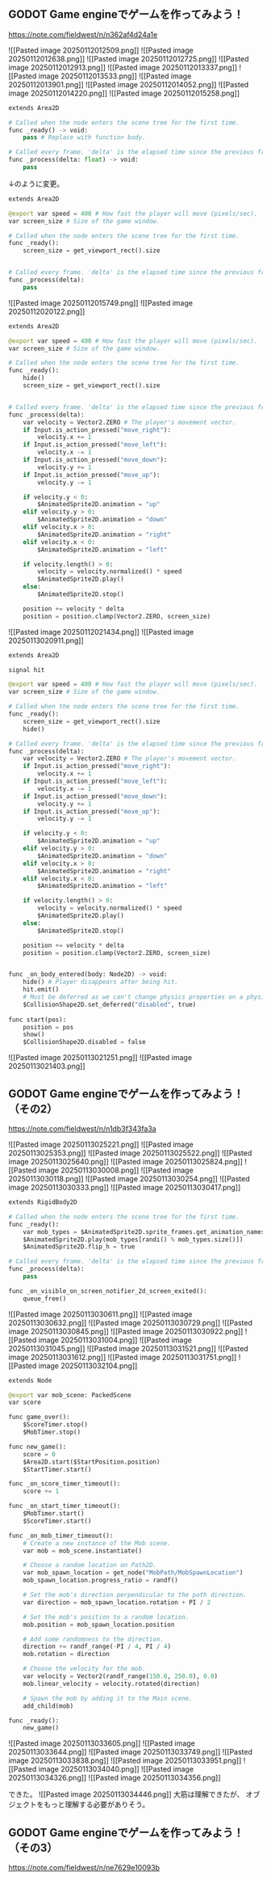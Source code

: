 
## GODOT Game engineでゲームを作ってみよう！
https://note.com/fieldwest/n/n362af4d24a1e

![[Pasted image 20250112012509.png]]
![[Pasted image 20250112012638.png]]
![[Pasted image 20250112012725.png]]
![[Pasted image 20250112012913.png]]
![[Pasted image 20250112013337.png]]
![[Pasted image 20250112013533.png]]
![[Pasted image 20250112013901.png]]
![[Pasted image 20250112014052.png]]
![[Pasted image 20250112014220.png]]
![[Pasted image 20250112015258.png]]
```python
extends Area2D

# Called when the node enters the scene tree for the first time.
func _ready() -> void:
	pass # Replace with function body.

# Called every frame. 'delta' is the elapsed time since the previous frame.
func _process(delta: float) -> void:
	pass
```
↓のように変更。
```python
extends Area2D

@export var speed = 400 # How fast the player will move (pixels/sec).
var screen_size # Size of the game window.

# Called when the node enters the scene tree for the first time.
func _ready():
	screen_size = get_viewport_rect().size


# Called every frame. 'delta' is the elapsed time since the previous frame.
func _process(delta):
	pass
```

![[Pasted image 20250112015749.png]]
![[Pasted image 20250112020122.png]]

```python
extends Area2D

@export var speed = 400 # How fast the player will move (pixels/sec).
var screen_size # Size of the game window.

# Called when the node enters the scene tree for the first time.
func _ready():
	hide()
	screen_size = get_viewport_rect().size


# Called every frame. 'delta' is the elapsed time since the previous frame.
func _process(delta):
	var velocity = Vector2.ZERO # The player's movement vector.
	if Input.is_action_pressed("move_right"):
		velocity.x += 1
	if Input.is_action_pressed("move_left"):
		velocity.x -= 1
	if Input.is_action_pressed("move_down"):
		velocity.y += 1
	if Input.is_action_pressed("move_up"):
		velocity.y -= 1

	if velocity.y < 0:
		$AnimatedSprite2D.animation = "up"
	elif velocity.y > 0:
		$AnimatedSprite2D.animation = "down"
	elif velocity.x > 0:
		$AnimatedSprite2D.animation = "right"
	elif velocity.x < 0:
		$AnimatedSprite2D.animation = "left"

	if velocity.length() > 0:
		velocity = velocity.normalized() * speed
		$AnimatedSprite2D.play()
	else:
		$AnimatedSprite2D.stop()

	position += velocity * delta
	position = position.clamp(Vector2.ZERO, screen_size)
```

![[Pasted image 20250112021434.png]]
![[Pasted image 20250113020911.png]]
```python
extends Area2D

signal hit

@export var speed = 400 # How fast the player will move (pixels/sec).
var screen_size # Size of the game window.

# Called when the node enters the scene tree for the first time.
func _ready():
	screen_size = get_viewport_rect().size
	hide()

# Called every frame. 'delta' is the elapsed time since the previous frame.
func _process(delta):
	var velocity = Vector2.ZERO # The player's movement vector.
	if Input.is_action_pressed("move_right"):
		velocity.x += 1
	if Input.is_action_pressed("move_left"):
		velocity.x -= 1
	if Input.is_action_pressed("move_down"):
		velocity.y += 1
	if Input.is_action_pressed("move_up"):
		velocity.y -= 1

	if velocity.y < 0:
		$AnimatedSprite2D.animation = "up"
	elif velocity.y > 0:
		$AnimatedSprite2D.animation = "down"
	elif velocity.x > 0:
		$AnimatedSprite2D.animation = "right"
	elif velocity.x < 0:
		$AnimatedSprite2D.animation = "left"

	if velocity.length() > 0:
		velocity = velocity.normalized() * speed
		$AnimatedSprite2D.play()
	else:
		$AnimatedSprite2D.stop()

	position += velocity * delta
	position = position.clamp(Vector2.ZERO, screen_size)


func _on_body_entered(body: Node2D) -> void:
	hide() # Player disappears after being hit.
	hit.emit()
	# Must be deferred as we can't change physics properties on a physics callback.
	$CollisionShape2D.set_deferred("disabled", true)
	
func start(pos):
	position = pos
	show()
	$CollisionShape2D.disabled = false
```

![[Pasted image 20250113021251.png]]
![[Pasted image 20250113021403.png]]

## GODOT Game engineでゲームを作ってみよう！（その2）
https://note.com/fieldwest/n/n1db3f343fa3a

![[Pasted image 20250113025221.png]]
![[Pasted image 20250113025353.png]]
![[Pasted image 20250113025522.png]]
![[Pasted image 20250113025640.png]]
![[Pasted image 20250113025824.png]]
![[Pasted image 20250113030008.png]]
![[Pasted image 20250113030118.png]]
![[Pasted image 20250113030254.png]]
![[Pasted image 20250113030333.png]]
![[Pasted image 20250113030417.png]]
```python
extends RigidBody2D

# Called when the node enters the scene tree for the first time.
func _ready():
	var mob_types = $AnimatedSprite2D.sprite_frames.get_animation_names()
	$AnimatedSprite2D.play(mob_types[randi() % mob_types.size()])
	$AnimatedSprite2D.flip_h = true

# Called every frame. 'delta' is the elapsed time since the previous frame.
func _process(delta):
	pass

func _on_visible_on_screen_notifier_2d_screen_exited():
	queue_free()
```

![[Pasted image 20250113030611.png]]
![[Pasted image 20250113030632.png]]
![[Pasted image 20250113030729.png]]
![[Pasted image 20250113030845.png]]
![[Pasted image 20250113030922.png]]
![[Pasted image 20250113031004.png]]
![[Pasted image 20250113031045.png]]
![[Pasted image 20250113031521.png]]
![[Pasted image 20250113031612.png]]
![[Pasted image 20250113031751.png]]
![[Pasted image 20250113032104.png]]
```python
extends Node

@export var mob_scene: PackedScene
var score

func game_over():
	$ScoreTimer.stop()
	$MobTimer.stop()

func new_game():
	score = 0
	$Area2D.start($StartPosition.position)
	$StartTimer.start()

func _on_score_timer_timeout():
	score += 1

func _on_start_timer_timeout():
	$MobTimer.start()
	$ScoreTimer.start()

func _on_mob_timer_timeout():
	# Create a new instance of the Mob scene.
	var mob = mob_scene.instantiate()

	# Choose a random location on Path2D.
	var mob_spawn_location = get_node("MobPath/MobSpawnLocation")
	mob_spawn_location.progress_ratio = randf()

	# Set the mob's direction perpendicular to the path direction.
	var direction = mob_spawn_location.rotation + PI / 2

	# Set the mob's position to a random location.
	mob.position = mob_spawn_location.position

	# Add some randomness to the direction.
	direction += randf_range(-PI / 4, PI / 4)
	mob.rotation = direction

	# Choose the velocity for the mob.
	var velocity = Vector2(randf_range(150.0, 250.0), 0.0)
	mob.linear_velocity = velocity.rotated(direction)

	# Spawn the mob by adding it to the Main scene.
	add_child(mob)

func _ready():
	new_game()
```

![[Pasted image 20250113033605.png]]
![[Pasted image 20250113033644.png]]
![[Pasted image 20250113033749.png]]
![[Pasted image 20250113033838.png]]
![[Pasted image 20250113033951.png]]
![[Pasted image 20250113034040.png]]
![[Pasted image 20250113034326.png]]
![[Pasted image 20250113034356.png]]

できた。
![[Pasted image 20250113034446.png]]
大筋は理解できたが、
オブジェクトをもっと理解する必要がありそう。

## GODOT Game engineでゲームを作ってみよう！（その3）
https://note.com/fieldwest/n/ne7629e10093b









